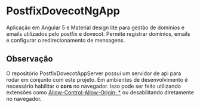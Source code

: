# PostfixDovecotNgApp

Aplicação em Angular 5 e Material design lite para gestão de domínios e emails utilizados pelo postfix e dovecot. Permite registrar domínios, emails e configurar o redirecionamento de mensagens.


## Observação

O repositório PostfixDovecotAppServer possui um servidor de api para rodar em conjunto com este projeto. Em ambientes de desenvolvimento é necessário habilitar o **cors** no navegador. Isso pode ser feito utilizando extensões como [Allow-Control-Allow-Origin: *](https://chrome.google.com/webstore/detail/allow-control-allow-origi/nlfbmbojpeacfghkpbjhddihlkkiljbi) ou desabilitando diretamente no navegador.
